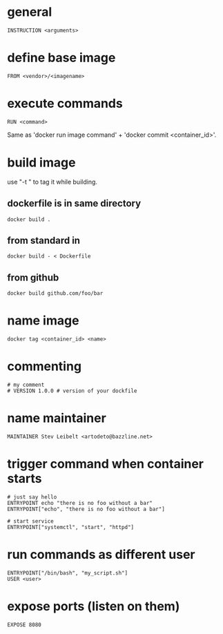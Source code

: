 # general

    INSTRUCTION <arguments>

# define base image

    FROM <vendor>/<imagename>

# execute commands

    RUN <command>

Same as 'docker run image command' + 'docker commit <container_id>'.

# build image

use "-t <name>" to tag it while building.

## dockerfile is in same directory

    docker build .

## from standard in

    docker build - < Dockerfile

## from github

    docker build github.com/foo/bar

# name image

    docker tag <container_id> <name>

# commenting

    # my comment
    # VERSION 1.0.0 # version of your dockfile

# name maintainer

    MAINTAINER Stev Leibelt <artodeto@bazzline.net>

# trigger command when container starts

    # just say hello
    ENTRYPOINT echo "there is no foo without a bar"
    ENTRYPOINT["echo", "there is no foo without a bar"]

    # start service
    ENTRYPOINT["systemctl", "start", "httpd"]

# run commands as different user

    ENTRYPOINT["/bin/bash", "my_script.sh"]
    USER <user>

# expose ports (listen on them)

    EXPOSE 8080
